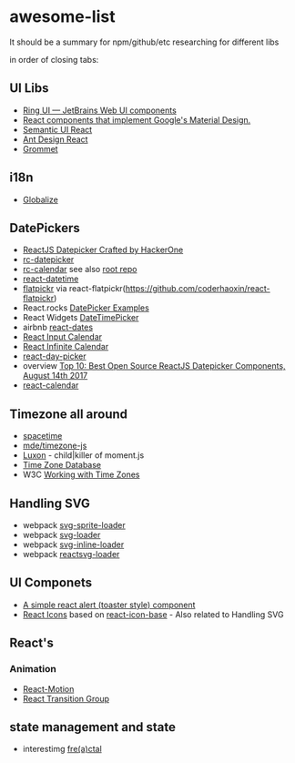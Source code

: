 # awesome-list
It should be a summary for npm/github/etc researching for different libs 

in order of closing tabs:

## UI Libs
- [Ring UI — JetBrains Web UI components](https://jetbrains.org/ring-ui/branch/ring-ui-language/index.html)
- [React components that implement Google's Material Design.](https://github.com/mui-org/material-ui)
- [Semantic UI React](https://react.semantic-ui.com/introduction)
- [Ant Design React](https://ant.design/docs/react/getting-started)
- [Grommet](http://grommet.io/)

## i18n
- [Globalize](https://github.com/globalizejs/globalize)

## DatePickers
- [ReactJS Datepicker Crafted by HackerOne](https://hacker0x01.github.io/react-datepicker/)
- [rc-datepicker](https://www.npmjs.com/package/rc-datepicker)
- [rc-calendar](https://github.com/react-component/calendar) see also [root repo](https://github.com/react-component)
- [react-datetime](https://github.com/YouCanBookMe/react-datetime)
- [flatpickr](https://chmln.github.io/flatpickr/) via react-flatpickr(https://github.com/coderhaoxin/react-flatpickr)
- React.rocks [DatePicker Examples](https://react.rocks/tag/DatePicker)
- React Widgets [DateTimePicker](http://jquense.github.io/react-widgets/api/DateTimePicker/)
- airbnb [react-dates](https://github.com/airbnb/react-dates)
- [React Input Calendar](https://github.com/Rudeg/react-input-calendar)
- [React Infinite Calendar](https://github.com/clauderic/react-infinite-calendar)
- [react-day-picker](https://github.com/gpbl/react-day-picker)
- overview [Top 10: Best Open Source ReactJS Datepicker Components, August 14th 2017](https://ourcodeworld.com/articles/read/535/top-10-best-open-source-reactjs-datepicker-components)
- [react-calendar](https://github.com/freiksenet/react-calendar)

## Timezone all around
- [spacetime](https://github.com/smallwins/spacetime)
- [mde/timezone-js](https://github.com/mde/timezone-js)
- [Luxon](http://moment.github.io/luxon/index.html) - child|killer of moment.js
- [Time Zone Database](https://www.iana.org/time-zones)
- W3C [Working with Time Zones](https://www.w3.org/TR/timezone/)

## Handling SVG
- webpack [svg-sprite-loader](https://www.npmjs.com/package/svg-sprite-loader)
- webpack [svg-loader](https://www.npmjs.com/package/svg-loader)
- webpack [svg-inline-loader](https://github.com/webpack-contrib/svg-inline-loader)
- webpack [reactsvg-loader](https://github.com/boopathi/react-svg-loader)

## UI Componets
- [A simple react alert (toaster style) component](https://github.com/schiehll/react-alert)
- [React Icons](https://github.com/gorangajic/react-icons) based on [react-icon-base](https://github.com/gorangajic/react-icon-base) - Also related to Handling SVG

## React's
### Animation
- [React-Motion](https://github.com/chenglou/react-motion)
- [React Transition Group](https://reactcommunity.org/react-transition-group/)


## state management and state
- interestimg [fre(a)ctal](https://github.com/FormidableLabs/freactal)

